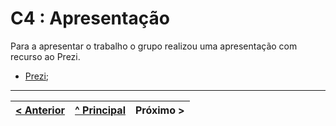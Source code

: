 # C4 : Apresentação

Para a apresentar o trabalho o grupo realizou uma apresentação com recurso ao Prezi. 

* [Prezi](https://prezi.com/p/edit/lw086lju9iul/);

---  
[< Anterior](c3.md) | [^ Principal](https://github.com/exemploTrabalho/report) | Próximo >
:--- | :---: | ---:  
